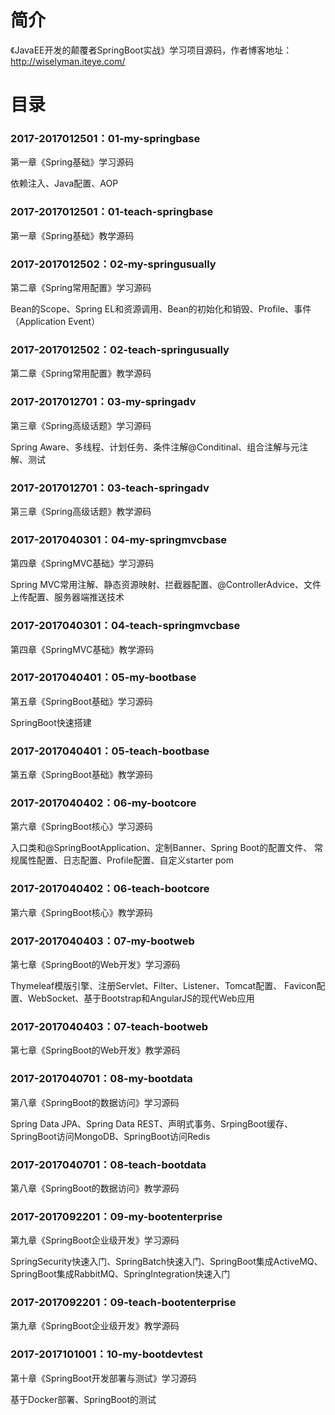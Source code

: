# 简介 

《JavaEE开发的颠覆者SpringBoot实战》学习项目源码，作者博客地址：http://wiselyman.iteye.com/

# 目录 

### 2017-2017012501：01-my-springbase<br>
第一章《Spring基础》学习源码
<p>
依赖注入、Java配置、AOP
</p>

### 2017-2017012501：01-teach-springbase<br>
第一章《Spring基础》教学源码

### 2017-2017012502：02-my-springusually<br>
第二章《Spring常用配置》学习源码
<p>
Bean的Scope、Spring EL和资源调用、Bean的初始化和销毁、Profile、事件（Application Event）
</p>

### 2017-2017012502：02-teach-springusually<br>
第二章《Spring常用配置》教学源码

### 2017-2017012701：03-my-springadv<br>
第三章《Spring高级话题》学习源码
<p>
Spring Aware、多线程、计划任务、条件注解@Conditinal、组合注解与元注解、测试
</p>

### 2017-2017012701：03-teach-springadv<br>
第三章《Spring高级话题》教学源码

### 2017-2017040301：04-my-springmvcbase<br>
第四章《SpringMVC基础》学习源码
<p>
Spring MVC常用注解、静态资源映射、拦截器配置、@ControllerAdvice、文件上传配置、服务器端推送技术
</p>

### 2017-2017040301：04-teach-springmvcbase<br>
第四章《SpringMVC基础》教学源码

### 2017-2017040401：05-my-bootbase<br>
第五章《SpringBoot基础》学习源码
<p>
SpringBoot快速搭建 
</p>

### 2017-2017040401：05-teach-bootbase<br>
第五章《SpringBoot基础》教学源码

### 2017-2017040402：06-my-bootcore<br>
第六章《SpringBoot核心》学习源码
<p>
入口类和@SpringBootApplication、定制Banner、Spring Boot的配置文件、
常规属性配置、日志配置、Profile配置、自定义starter pom
</p>

### 2017-2017040402：06-teach-bootcore<br>
第六章《SpringBoot核心》教学源码

### 2017-2017040403：07-my-bootweb<br>
第七章《SpringBoot的Web开发》学习源码
<p>
Thymeleaf模版引擎、注册Servlet、Filter、Listener、Tomcat配置、
Favicon配置、WebSocket、基于Bootstrap和AngularJS的现代Web应用
</p>

### 2017-2017040403：07-teach-bootweb<br>
第七章《SpringBoot的Web开发》教学源码

### 2017-2017040701：08-my-bootdata<br>
第八章《SpringBoot的数据访问》学习源码
<p>
Spring Data JPA、Spring Data REST、声明式事务、SrpingBoot缓存、
SpringBoot访问MongoDB、SpringBoot访问Redis
</p>

### 2017-2017040701：08-teach-bootdata<br>
第八章《SpringBoot的数据访问》教学源码

### 2017-2017092201：09-my-bootenterprise<br>
第九章《SpringBoot企业级开发》学习源码
<p>
SpringSecurity快速入门、SpringBatch快速入门、SpringBoot集成ActiveMQ、
SpringBoot集成RabbitMQ、SpringIntegration快速入门
</p>

### 2017-2017092201：09-teach-bootenterprise<br>
第九章《SpringBoot企业级开发》教学源码

### 2017-2017101001：10-my-bootdevtest<br>
第十章《SpringBoot开发部署与测试》学习源码
<p>
基于Docker部署、SpringBoot的测试
</p>
